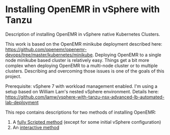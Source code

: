 # Installing OpenEMR in vSphere with Tanzu

Description of installing OpenEMR in vSphere native Kubernetes Clusters.

This work is based on the OpenEMR minikube deployment described here:
https://github.com/openemr/openemr-devops/tree/master/kubernetes/minikube. Deploying OpenEMR to a single node
minikube based cluster is relatively easy. Things get a bit more complex when deploying OpenEMR to a multi-node
cluster or to multiple clusters. Describing and overcoming those issues is one of the goals of this project.

Prerequisite: vSphere 7 with workload management enabled. I'm using a setup based on William Lam's
nested vSphere environment. Details here: https://github.com/lamw/vsphere-with-tanzu-nsx-advanced-lb-automated-lab-deployment

This repo contains descriptions for two methods of installing OpenEMR:

1. A [fully Scripted method](./scriptedInstall) (except for some initial vSphere configuration)
1. An [interactive method](./interactiveInstall)
